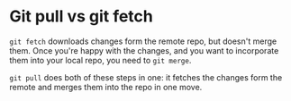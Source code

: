 # Git pull vs git fetch

`git fetch` downloads changes form the remote repo, but doesn't merge them. Once you're happy with the changes, and you want to incorporate them into your local repo, you 
need to `git merge`.

`git pull` does both of these steps in one: it fetches the changes form the remote and merges them into the repo in one move.
